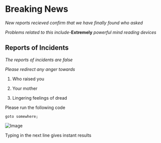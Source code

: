 # Breaking News

_New reports recieved confirm that we have finally found who asked_

_Problems related to this include-_**Extremely** _powerful mind reading devices_

## Reports of Incidents

_The reports of incidents are false_

_Please redirect any anger towards_

1. Who raised you

2. Your mother

3. Lingering feelings of dread

Please run the following code

`goto somewhere;`

![Image](https://www.nasa.gov/sites/default/files/styles/full_width/public/thumbnails/image/blackhole.png?itok=THJrwcHP)

Typing in the next line gives instant results
